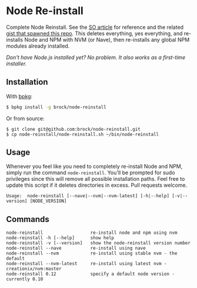 # Node Re-install

Complete Node Reinstall. See the [SO article](http://stackoverflow.com/a/11178106/2083544) for reference and the related [gist that spawned this repo](https://gist.github.com/brock/5b1b70590e1171c4ab54). This deletes everything, yes everything, and re-installs Node and NPM with NVM (or Nave), then re-installs any global NPM modules already installed.

*Don't have Node.js installed yet? No problem. It also works as a first-time installer.*

## Installation

With [bpkg](https://github.com/bpkg/bpkg):

```sh
$ bpkg install -g brock/node-reinstall
```

Or from source:

```
$ git clone git@github.com:brock/node-reinstall.git
$ cp node-reinstall/node-reinstall.sh ~/bin/node-reinstall
```

## Usage

Whenever you feel like you need to completely re-install Node and NPM, simply run the command `node-reinstall`. You'll be prompted for sudo privileges since this will remove all possible installation paths. Feel free to update this script if it deletes directories in excess. Pull requests welcome.


    Usage:	node-reinstall [--nave|--nvm|--nvm-latest] [-h|--help] [-v|--version] [NODE_VERSION]

## Commands

	node-reinstall					re-install node and npm using nvm
	node-reinstall -h [--help]		show help
	node-reinstall -v [--version]	show the node-reinstall version number
	node-reinstall --nave			re-install using nave
	node-reinstall --nvm			re-install using stable nvm - the default
	node-reinstall --nvm-latest		re-install using latest nvm - creationix/nvm:master
	node-reinstall 0.12				specify a default node version - currently 0.10
